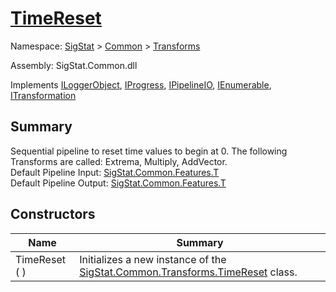 # [TimeReset](./TimeReset.md)

Namespace: [SigStat]() > [Common](./../README.md) > [Transforms](./README.md)

Assembly: SigStat.Common.dll

Implements [ILoggerObject](./../ILoggerObject.md), [IProgress](./../Helpers/IProgress.md), [IPipelineIO](./../Pipeline/IPipelineIO.md), [IEnumerable](https://docs.microsoft.com/en-us/dotnet/api/System.Collections.IEnumerable), [ITransformation](./../ITransformation.md)

## Summary
Sequential pipeline to reset time values to begin at 0.  The following Transforms are called: Extrema, Multiply, AddVector.  <br>Default Pipeline Input: [SigStat.Common.Features.T](https://github.com/hargitomi97/sigstat/tree/master/docs/md/SigStat/Common/FeatureDescriptor`1.md)<br>Default Pipeline Output: [SigStat.Common.Features.T](https://github.com/hargitomi97/sigstat/tree/master/docs/md/SigStat/Common/FeatureDescriptor`1.md)

## Constructors

| Name | Summary | 
| --- | --- | 
| TimeReset (  ) | Initializes a new instance of the [SigStat.Common.Transforms.TimeReset](https://github.com/hargitomi97/sigstat/tree/master/docs/md/SigStat/Common/Transforms/TimeReset.md) class. | 


